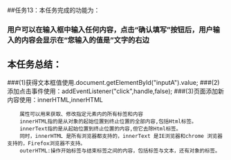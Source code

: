 ##任务13：本任务完成的功能为：
### 用户可以在输入框中输入任何内容，点击“确认填写”按钮后，用户输入的内容会显示在“您输入的值是”文字的右边

## 本任务总结：
###(1)获得文本框值使用.document.getElementById("inputA").value;
###(2)添加点击事件使用：addEventListener("click",handle,false);
###(3)页面添加新内容使用：innerHTML,innerHTML  

        属性可以用来获取、修改指定元素内的所有标签和内容
        innerHTML指的是从对象的起始位置到终止位置的全部内容,包括Html标签。
        innerText指的是从起始位置到终止位置的内容,但它去除Html标签。
        同时，innerHTML 是所有浏览器都支持的，innerText 是IE浏览器和chrome 浏览器支持的，Firefox浏览器不支持。
        outerHTML:操作开始标签与结束标签之间的内容，包括标签与文本，还有对象的标签。